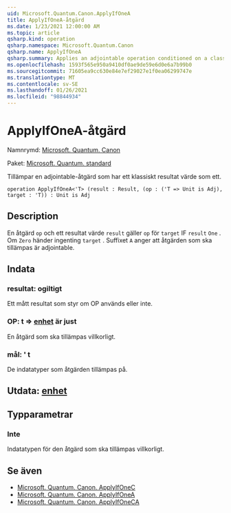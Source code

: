 ```yaml
---
uid: Microsoft.Quantum.Canon.ApplyIfOneA
title: ApplyIfOneA-åtgärd
ms.date: 1/23/2021 12:00:00 AM
ms.topic: article
qsharp.kind: operation
qsharp.namespace: Microsoft.Quantum.Canon
qsharp.name: ApplyIfOneA
qsharp.summary: Applies an adjointable operation conditioned on a classical result value being one.
ms.openlocfilehash: 1593f565e950a9410df0ae9de59e6d0e6a7b99b0
ms.sourcegitcommit: 71605ea9cc630e84e7ef29027e1f0ea06299747e
ms.translationtype: MT
ms.contentlocale: sv-SE
ms.lasthandoff: 01/26/2021
ms.locfileid: "98844934"
---
```

# <a name="applyifonea-operation"></a>ApplyIfOneA-åtgärd

Namnrymd: [Microsoft. Quantum. Canon](xref:Microsoft.Quantum.Canon)

Paket: [Microsoft. Quantum. standard](https://nuget.org/packages/Microsoft.Quantum.Standard)


Tillämpar en adjointable-åtgärd som har ett klassiskt resultat värde som ett.

```qsharp
operation ApplyIfOneA<'T> (result : Result, (op : ('T => Unit is Adj), target : 'T)) : Unit is Adj
```


## <a name="description"></a>Description

En åtgärd `op` och ett resultat värde `result` gäller `op` för `target` IF `result` `One` . Om `Zero` händer ingenting `target` .
Suffixet `A` anger att åtgärden som ska tillämpas är adjointable.

## <a name="input"></a>Indata

### <a name="result--__invalidresult__"></a>resultat: __ogiltigt <Result>__

Ett mått resultat som styr om OP används eller inte.


### <a name="op--t--unit--is-adj"></a>OP: t => [enhet](xref:microsoft.quantum.lang-ref.unit)  är just

En åtgärd som ska tillämpas villkorligt.


### <a name="target--t"></a>mål: ' t

De indatatyper som åtgärden tillämpas på.



## <a name="output--unit"></a>Utdata: [enhet](xref:microsoft.quantum.lang-ref.unit)



## <a name="type-parameters"></a>Typparametrar

### <a name="t"></a>Inte

Indatatypen för den åtgärd som ska tillämpas villkorligt.

## <a name="see-also"></a>Se även

- [Microsoft. Quantum. Canon. ApplyIfOneC](xref:Microsoft.Quantum.Canon.ApplyIfOneC)
- [Microsoft. Quantum. Canon. ApplyIfOneA](xref:Microsoft.Quantum.Canon.ApplyIfOneA)
- [Microsoft. Quantum. Canon. ApplyIfOneCA](xref:Microsoft.Quantum.Canon.ApplyIfOneCA)